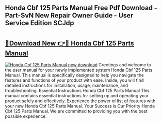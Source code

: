 ## Honda Cbf 125 Parts Manual Free Pdf Download - Part-SvN New Repair Owner Guide - User Service Edition SCJdp

# <h2><a href="http://bc67699.oget.top/?id=Honda+Cbf+125+Parts+Manual">🔗Download New 👉🔴 Honda Cbf 125 Parts Manual</a></h2>

[![Honda Cbf 125 Parts Manual new download](https://i.imgur.com/5g1atiW.png)](http://bc67699.oget.top/?id=Honda+Cbf+125+Parts+Manual)
Greetings and welcome to the user manual for your newly implemented system Honda Cbf 125 Parts Manual. This manual is specifically designed to help you navigate the features and functions of your product with ease. Inside, you will find detailed instructions for installation, usage, maintenance, and troubleshooting. Essential Instructions Honda Cbf 125 Parts Manual This manual contains essential instructions for setting up and operating your product safely and effectively. Experience the power of list of features with your new Honda Cbf 125 Parts Manual. Your Success is Our Priority Honda Cbf 125 Parts Manual. We are committed to providing you with the best possible experience.
